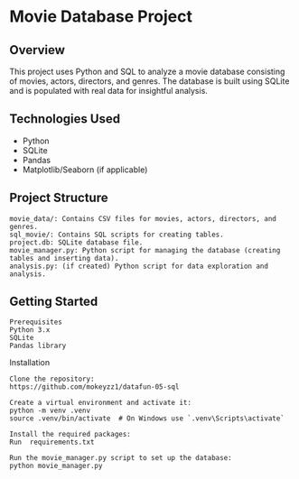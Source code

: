 # Movie Database Project

## Overview
This project uses Python and SQL to analyze a movie database consisting of movies, actors, directors, and genres. The database is built using SQLite and is populated with real data for insightful analysis.

## Technologies Used
- Python
- SQLite
- Pandas
- Matplotlib/Seaborn (if applicable)

## Project Structure
`````
movie_data/: Contains CSV files for movies, actors, directors, and genres.
sql_movie/: Contains SQL scripts for creating tables.
project.db: SQLite database file.
movie_manager.py: Python script for managing the database (creating tables and inserting data).
analysis.py: (if created) Python script for data exploration and analysis.
`````

## Getting Started
`````
Prerequisites
Python 3.x
SQLite
Pandas library
`````


Installation
`````
Clone the repository:
https://github.com/mokeyzz1/datafun-05-sql

Create a virtual environment and activate it:
python -m venv .venv
source .venv/bin/activate  # On Windows use `.venv\Scripts\activate`

Install the required packages:
Run  requirements.txt

Run the movie_manager.py script to set up the database:
python movie_manager.py
`````





